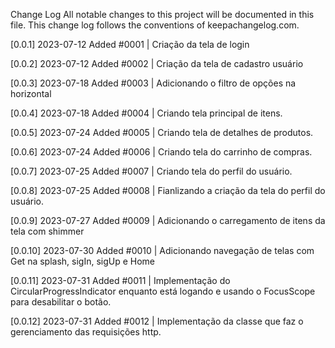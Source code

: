 Change Log
All notable changes to this project will be documented in this file. This change log follows the conventions of keepachangelog.com.

[0.0.1] 2023-07-12
Added
#0001 | Criação da tela de login

[0.0.2] 2023-07-12
Added
#0002 | Criação da tela de cadastro usuário

[0.0.3] 2023-07-18
Added
#0003 | Adicionando o filtro de opções na horizontal

[0.0.4] 2023-07-18
Added
#0004 | Criando tela principal de itens.

[0.0.5] 2023-07-24
Added
#0005 | Criando tela de detalhes de produtos.

[0.0.6] 2023-07-24
Added
#0006 | Criando tela do carrinho de compras.

[0.0.7] 2023-07-25
Added
#0007 | Criando tela do perfil do usuário.

[0.0.8] 2023-07-25
Added
#0008 | Fianlizando a criação da tela do perfil do usuário.

[0.0.9] 2023-07-27
Added
#0009 | Adicionando o carregamento de itens da tela com shimmer

[0.0.10] 2023-07-30
Added
#0010 | Adicionando navegação de telas com Get na splash, sigIn, sigUp e Home

[0.0.11] 2023-07-31
Added
#0011 | Implementação do CircularProgressIndicator enquanto está logando e usando o FocusScope para desabilitar o botão.

[0.0.12] 2023-07-31
Added
#0012 | Implementação da classe que faz o gerenciamento das requisições http.